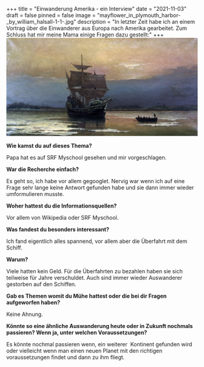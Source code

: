 +++
title = "Einwanderung Amerika - ein Interview"
date = "2021-11-03"
draft = false
pinned = false
image = "mayflower_in_plymouth_harbor-_by_william_halsall-1-1-.jpg"
description = "In letzter Zeit habe ich an einem Vortrag über die Einwanderer aus Europa nach Amerika gearbeitet. Zum Schluss hat mir meine Mama einige Fragen dazu gestellt:"
+++
![](mayflower_in_plymouth_harbor-_by_william_halsall-1-1-.jpg)

**Wie kamst du auf dieses Thema?**

Papa hat es auf SRF Myschool gesehen und mir vorgeschlagen.

**War die Recherche einfach?**

Es geht so, ich habe vor allem gegooglet. Nervig war wenn ich auf eine Frage sehr lange keine Antwort gefunden habe und sie dann immer wieder umformulieren musste.

**Woher hattest du die Informationsquellen?**

Vor allem von Wikipedia oder SRF Myschool.

**Was fandest du besonders interessant?**

Ich fand eigentlich alles spannend, vor allem aber die Überfahrt mit dem Schiff.

**Warum?**

Viele hatten kein Geld. Für die Überfahrten zu bezahlen haben sie sich teilweise für Jahre verschuldet. Auch sind immer wieder Auswanderer gestorben auf den Schiffen.

**Gab es Themen womit du Mühe hattest oder die bei dir Fragen aufgeworfen haben?**

Keine Ahnung.

**Könnte so eine ähnliche Auswanderung heute oder in Zukunft nochmals passieren? Wenn ja, unter welchen Voraussetzungen?**

Es könnte nochmal passieren wenn, ein weiterer  Kontinent gefunden wird oder vielleicht wenn man einen neuen Planet mit den richtigen voraussetzungen findet und dann zu ihm fliegt.